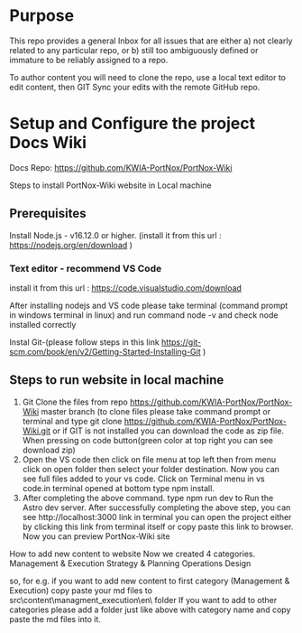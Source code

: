 # Purpose

This repo provides a general Inbox for all issues that are either a) not clearly related to any particular repo, or b) still too ambiguously defined or immature to be reliably assigned to a repo.

To author content you will need to clone the repo, use a local text editor to edit content, then GIT Sync your edits with the remote GitHub repo.

# Setup and Configure the project Docs Wiki

Docs Repo: https://github.com/KWIA-PortNox/PortNox-Wiki

Steps to install PortNox-Wiki website in Local machine 

## Prerequisites
Install Node.js - v16.12.0 or higher. (install it from this url : https://nodejs.org/en/download )

### Text editor - recommend VS Code 
install it from this url :  https://code.visualstudio.com/download

After installing nodejs and VS code please take terminal (command prompt in windows terminal in linux) and run command node -v and check node installed correctly

Instal Git-(please follow steps in this link https://git-scm.com/book/en/v2/Getting-Started-Installing-Git )

## Steps to run website in local machine

1. Git Clone the files from repo  https://github.com/KWIA-PortNox/PortNox-Wiki master branch
 (to clone files please take command prompt or terminal and type git clone https://github.com/KWIA-PortNox/PortNox-Wiki.git or if GIT is not installed you can download the code as zip file. When pressing on code button(green color at top right you can see download zip)
2. Open the VS code then click on file menu at top left then from menu click on open folder then select your folder destination. Now you can see full files added to your vs code.  Click on Terminal menu in vs code.in terminal opened at bottom type npm install.
3. After completing the above command. type npm run dev to Run the Astro dev server. 
After successfully completing the above step, you can see http://localhost:3000 link in terminal you can open the project either by clicking this link from terminal itself or copy paste this link to browser. Now you can preview PortNox-Wiki site

How to add new content to website
Now we created 4 categories. 
Management & Execution
Strategy & Planning
Operations
Design

so, for e.g. if you want to add new content to first category (Management & Execution)
copy paste your md files to src\content\managment_execution\en\ folder
If you want to add to other categories please add a folder just like above with 		category name and copy paste the md files into it.
